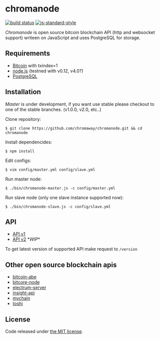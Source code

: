 # chromanode

[![build status](https://img.shields.io/travis/chromaway/chromanode.svg?branch=master&style=flat-square)](http://travis-ci.org/chromaway/chromanode)
[![js-standard-style](https://img.shields.io/badge/code%20style-standard-brightgreen.svg?style=flat-square)](https://github.com/feross/standard)

*Chromanode* is open source bitcoin blockchain API (http and websocket support) writeen on JavaScript and uses PostgreSQL for storage.

## Requirements

  * [Bitcoin](https://bitcoin.org/en/download) with txindex=1
  * [node.js](http://www.nodejs.org/download/) (testned with v0.12, v4.0?)
  * [PostgreSQL](http://www.postgresql.org/download/)

## Installation

  *Master* is under development, if you want use stable please checkout to one of the stable branches. (v1.0.0, v2.0, etc..)

  Clone repository:

    $ git clone https://github.com/chromaway/chromanode.git && cd chromanode

  Install dependencides:

    $ npm install

  Edit configs:

    $ vim config/master.yml config/slave.yml

  Run master node:

    $ ./bin/chromanode-master.js -c config/master.yml

  Run slave node (only one slave instance supported now):

    $ ./bin/chromanode-slave.js -c config/slave.yml

## API

  * [API v1](docs/API_v1.md)
  * [API v2](docs/API_v2.md) \**WIP*\*

To get latest version of supported API make request to `/version`

## Other open source blockchain apis

  * [bitcoin-abe](https://github.com/bitcoin-abe/bitcoin-abe)
  * [bitcore-node](https://github.com/bitpay/bitcore-node)
  * [electrum-server](https://github.com/spesmilo/electrum-server)
  * [insight-api](https://github.com/bitpay/insight-api)
  * [mychain](https://github.com/thofmann/mychain)
  * [toshi](https://github.com/coinbase/toshi)

## License

Code released under [the MIT license](https://github.com/chromaway/chromanode/blob/master/LICENSE).
